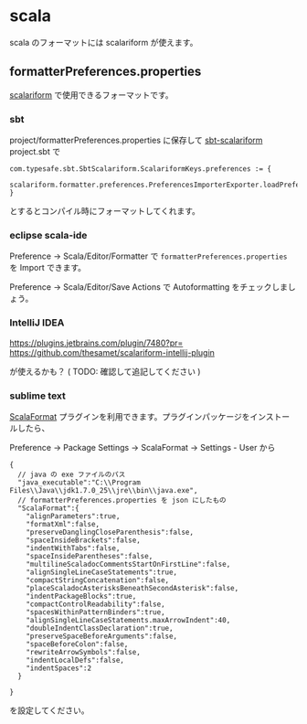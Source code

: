 scala
=====

scala のフォーマットには scalariform が使えます。

formatterPreferences.properties
--------------------------------

[scalariform](https://github.com/mdr/scalariform) で使用できるフォーマットです。

### sbt

project/formatterPreferences.properties に保存して [sbt-scalariform](https://github.com/sbt/sbt-scalariform) project.sbt で

```
com.typesafe.sbt.SbtScalariform.ScalariformKeys.preferences := {
  scalariform.formatter.preferences.PreferencesImporterExporter.loadPreferences("project/formatterPreferences.properties")
}
```

とするとコンパイル時にフォーマットしてくれます。

### eclipse scala-ide

Preference -> Scala/Editor/Formatter で `formatterPreferences.properties` を Import できます。

Preference -> Scala/Editor/Save Actions で Autoformatting をチェックしましょう。

### IntelliJ IDEA

https://plugins.jetbrains.com/plugin/7480?pr=
https://github.com/thesamet/scalariform-intellij-plugin

が使えるかも？ ( TODO: 確認して追記してください )

### sublime text

[ScalaFormat](https://github.com/timonwong/ScalaFormat) プラグインを利用できます。プラグインパッケージをインストールしたら、

Preference -> Package Settings -> ScalaFormat -> Settings - User から

```
{
  // java の exe ファイルのパス
  "java_executable":"C:\\Program Files\\Java\\jdk1.7.0_25\\jre\\bin\\java.exe",
  // formatterPreferences.properties を json にしたもの
  "ScalaFormat":{
    "alignParameters":true,
    "formatXml":false,
    "preserveDanglingCloseParenthesis":false,
    "spaceInsideBrackets":false,
    "indentWithTabs":false,
    "spaceInsideParentheses":false,
    "multilineScaladocCommentsStartOnFirstLine":false,
    "alignSingleLineCaseStatements":true,
    "compactStringConcatenation":false,
    "placeScaladocAsterisksBeneathSecondAsterisk":false,
    "indentPackageBlocks":true,
    "compactControlReadability":false,
    "spacesWithinPatternBinders":true,
    "alignSingleLineCaseStatements.maxArrowIndent":40,
    "doubleIndentClassDeclaration":true,
    "preserveSpaceBeforeArguments":false,
    "spaceBeforeColon":false,
    "rewriteArrowSymbols":false,
    "indentLocalDefs":false,
    "indentSpaces":2
  }
 
}
```

を設定してください。
